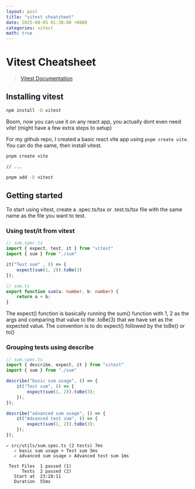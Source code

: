 ```yaml
---
layout: post
title: "vitest cheatsheet"
date: 2025-08-05 01:38:00 +0800
categories: vitest
math: true
---
```


# Vitest Cheatsheet
> [Vitest Documentation](https://vitest.dev/guide/)

## Installing vitest

```bash
npm install -D vitest
```

Boom, now you can use it on any react app, you actually dont even need vite! (might have a few extra steps to setup)

For my github repo, I created a basic react vite app using `pnpm create vite`. You can do the same, then install vitest.

```bash
pnpm create vite

// ...

pnpm add -D vitest
```

## Getting started
To start using vitest, create a <name>.spec.ts/tsx or <name>.test.ts/tsx file with the same name as the file you want to test.

### Using test/it from vitest
```typescript
// sum.spec.ts
import { expect, test, it } from "vitest"
import { sum } from "./sum"

it("Test sum" , () => {
	expect(sum(1, 2)).toBe(3)
});

// sum.ts
export function sum(a: number, b: number) {
	return a + b;
}
```

The expect() function is basically running the sum() function with 1, 2 as the args and comparing that value to the .toBe(3) that we have set as the expected value. The convention is to do expect() followed by the toBe() or to<insertName>()

### Grouping tests using describe

```typescript
// sum.spec.ts
import { describe, expect, it } from "vitest"
import { sum } from "./sum"

describe("basic sum usage", () => {
    it("Test sum", () => {
        expect(sum(1, 2)).toBe(3);
    });
});

describe("advanced sum usage", () => {
    it("Advanced test sum", () => {
        expect(sum(1, 2)).toBe(3);
    });
});
```

```console
✓ src/utils/sum.spec.ts (2 tests) 7ms
   ✓ basic sum usage > Test sum 3ms
   ✓ advanced sum usage > Advanced test sum 1ms

 Test Files  1 passed (1)
      Tests  2 passed (2)
   Start at  23:28:11
   Duration  55ms
```
